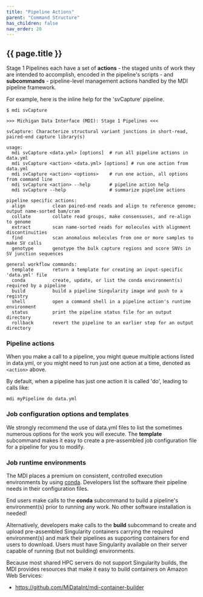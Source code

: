 ```yaml
---
title: "Pipeline Actions"
parent: "Command Structure"
has_children: false
nav_order: 20
---
```


## {{ page.title }}

Stage 1 Pipelines each have a set of 
**actions** - the staged units of work they are intended to accomplish,
encoded in the pipeline's scripts - 
and **subcommands** - pipeline-level management actions handled by the 
MDI pipeline framework. 

For example, here is the inline help for the 'svCapture' pipeline.

```
$ mdi svCapture

>>> Michigan Data Interface (MDI): Stage 1 Pipelines <<<

svCapture: Characterize structural variant junctions in short-read, paired-end capture library(s)

usage:
  mdi svCapture <data.yml> [options]  # run all pipeline actions in data.yml
  mdi svCapture <action> <data.yml> [options] # run one action from data.yml
  mdi svCapture <action> <options>    # run one action, all options from command line
  mdi svCapture <action> --help       # pipeline action help
  mdi svCapture --help                # summarize pipeline actions

pipeline specific actions:
  align          clean paired-end reads and align to reference genome; output name-sorted bam/cram
  collate        collate read groups, make consensuses, and re-align to genome
  extract        scan name-sorted reads for molecules with alignment discontinuities
  find           scan anomalous molecules from one or more samples to make SV calls
  genotype       genotype the bulk capture regions and score SNVs in SV junction sequences

general workflow commands:
  template       return a template for creating an input-specific 'data.yml' file
  conda          create, update, or list the conda environment(s) required by a pipeline
  build          build a pipeline Singularity image and push to a registry
  shell          open a command shell in a pipeline action's runtime environment
  status         print the pipeline status file for an output directory
  rollback       revert the pipeline to an earlier step for an output directory
```

### Pipeline actions

When you make a call to a pipeline, you might queue multiple actions
listed in data.yml, or you might need to run
just one action at a time, denoted as `<action>` above.

By default, when a pipeline has just one action it is called 'do',
leading to calls like:

```
mdi myPipeline do data.yml
```

### Job configuration options and templates

We strongly recommend the use of data.yml files to list the sometimes
numerous options for the work you will execute. The **template**
subcommand makes it easy to create a pre-assembled job configuration file
for a pipeline for you to modify. 

### Job runtime environments

The MDI places a premium on consistent, controlled execution environments
by using [conda](https://docs.conda.io/en/latest/). 
Developers list the software their pipeline needs in their configuration files. 

End users make calls to the **conda** subcommand to build a
pipeline's environment(s) prior to running any work. No other software installation
is needed!

Alternatively, developers make calls to the **build** subcommand to create
and upload pre-assembled Singularity containers carrying the required 
environment(s) and mark their pipelines as supporting containers 
for end users to download. Users must have Singularity available on their
server capable of running (but not building) environments.

Because most shared HPC servers do not support Singularity builds, 
the MDI provides resources that make it easy to build containers
on Amazon Web Services:

- <https://github.com/MiDataInt/mdi-container-builder>
